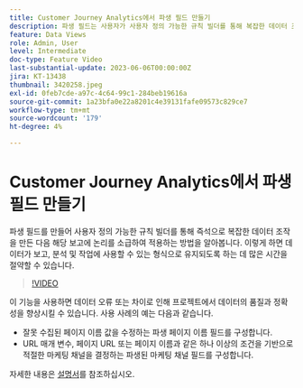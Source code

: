 ```yaml
---
title: Customer Journey Analytics에서 파생 필드 만들기
description: 파생 필드는 사용자가 사용자 정의 가능한 규칙 빌더를 통해 복잡한 데이터 조작을 즉석으로 만든 다음 해당 보고에 논리를 소급하여 적용할 수 있는 강력한 기능이므로 데이터가 보고, 분석 및 작업에 사용 가능한 형식으로 표시되도록 하는 데 상당한 시간을 절약할 수 있습니다.
feature: Data Views
role: Admin, User
level: Intermediate
doc-type: Feature Video
last-substantial-update: 2023-06-06T00:00:00Z
jira: KT-13438
thumbnail: 3420258.jpeg
exl-id: 0feb7cde-a97c-4c64-99c1-284beb19616a
source-git-commit: 1a23bfa0e22a8201c4e39131fafe09573c829ce7
workflow-type: tm+mt
source-wordcount: '179'
ht-degree: 4%

---
```


# Customer Journey Analytics에서 파생 필드 만들기

파생 필드를 만들어 사용자 정의 가능한 규칙 빌더를 통해 즉석으로 복잡한 데이터 조작을 만든 다음 해당 보고에 논리를 소급하여 적용하는 방법을 알아봅니다. 이렇게 하면 데이터가 보고, 분석 및 작업에 사용할 수 있는 형식으로 유지되도록 하는 데 많은 시간을 절약할 수 있습니다.

>[!VIDEO](https://video.tv.adobe.com/v/3420258/?learn=on)

이 기능을 사용하면 데이터 오류 또는 차이로 인해 프로젝트에서 데이터의 품질과 정확성을 향상시킬 수 있습니다.
사용 사례의 예는 다음과 같습니다.

* 잘못 수집된 페이지 이름 값을 수정하는 파생 페이지 이름 필드를 구성합니다.
* URL 매개 변수, 페이지 URL 또는 페이지 이름과 같은 하나 이상의 조건을 기반으로 적절한 마케팅 채널을 결정하는 파생된 마케팅 채널 필드를 구성합니다.

자세한 내용은 [설명서](https://experienceleague.adobe.com/docs/analytics-platform/using/cja-dataviews/derived-fields.html?lang=ko)를 참조하십시오.
